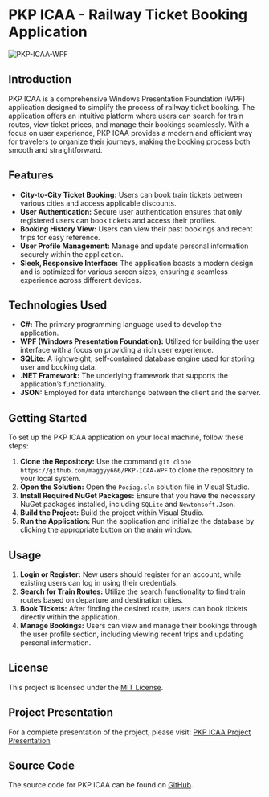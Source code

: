 # PKP ICAA - Railway Ticket Booking Application

![PKP-ICAA-WPF](https://github.com/maggyy666/PKP-ICAA-WPF/assets/119632961/3af6af02-2eea-451c-957f-5c75e103c2b7)

## Introduction

PKP ICAA is a comprehensive Windows Presentation Foundation (WPF) application designed to simplify the process of railway ticket booking. The application offers an intuitive platform where users can search for train routes, view ticket prices, and manage their bookings seamlessly. With a focus on user experience, PKP ICAA provides a modern and efficient way for travelers to organize their journeys, making the booking process both smooth and straightforward.

## Features

- **City-to-City Ticket Booking:** Users can book train tickets between various cities and access applicable discounts.
- **User Authentication:** Secure user authentication ensures that only registered users can book tickets and access their profiles.
- **Booking History View:** Users can view their past bookings and recent trips for easy reference.
- **User Profile Management:** Manage and update personal information securely within the application.
- **Sleek, Responsive Interface:** The application boasts a modern design and is optimized for various screen sizes, ensuring a seamless experience across different devices.

## Technologies Used

- **C#:** The primary programming language used to develop the application.
- **WPF (Windows Presentation Foundation):** Utilized for building the user interface with a focus on providing a rich user experience.
- **SQLite:** A lightweight, self-contained database engine used for storing user and booking data.
- **.NET Framework:** The underlying framework that supports the application’s functionality.
- **JSON:** Employed for data interchange between the client and the server.

## Getting Started

To set up the PKP ICAA application on your local machine, follow these steps:

1. **Clone the Repository:** Use the command `git clone https://github.com/maggyy666/PKP-ICAA-WPF` to clone the repository to your local system.
2. **Open the Solution:** Open the `Pociag.sln` solution file in Visual Studio.
3. **Install Required NuGet Packages:** Ensure that you have the necessary NuGet packages installed, including `SQLite` and `Newtonsoft.Json`.
4. **Build the Project:** Build the project within Visual Studio.
5. **Run the Application:** Run the application and initialize the database by clicking the appropriate button on the main window.

## Usage

1. **Login or Register:** New users should register for an account, while existing users can log in using their credentials.
2. **Search for Train Routes:** Utilize the search functionality to find train routes based on departure and destination cities.
3. **Book Tickets:** After finding the desired route, users can book tickets directly within the application.
4. **Manage Bookings:** Users can view and manage their bookings through the user profile section, including viewing recent trips and updating personal information.

## License

This project is licensed under the [MIT License](LICENSE).

## Project Presentation

For a complete presentation of the project, please visit: [PKP ICAA Project Presentation](https://maggyy666.github.io/Articles/Rail-Journey-PlannerWPF)

## Source Code

The source code for PKP ICAA can be found on [GitHub](https://github.com/yourgithub/PKP-ICAA-WPF).
